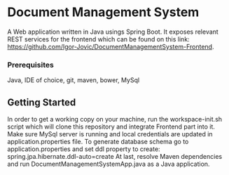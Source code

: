 # Document Management System 

A Web application written in Java usings Spring Boot. It exposes relevant REST services for the frontend which can be found on this link: https://github.com/Igor-Jovic/DocumentManagementSystem-Frontend.   

### Prerequisites

Java, IDE of choice, git, maven, bower, MySql

## Getting Started

In order to get a working copy on your machine, run the workspace-init.sh script which will clone this repository and integrate Frontend part into it. 
Make sure MySql server is running and local credentials are updated in application.properties file. 
To generate database schema go to application.properties and set ddl property to create:
  spring.jpa.hibernate.ddl-auto=create
At last, resolve Maven dependencies and run DocumentManagementSystemApp.java as a Java application. 


